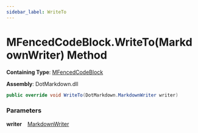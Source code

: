 ```yaml
---
sidebar_label: WriteTo
---
```


# MFencedCodeBlock\.WriteTo\(MarkdownWriter\) Method

**Containing Type**: [MFencedCodeBlock](../index.md)

**Assembly**: DotMarkdown\.dll

```csharp
public override void WriteTo(DotMarkdown.MarkdownWriter writer)
```

### Parameters

**writer** &ensp; [MarkdownWriter](../../../MarkdownWriter/index.md)